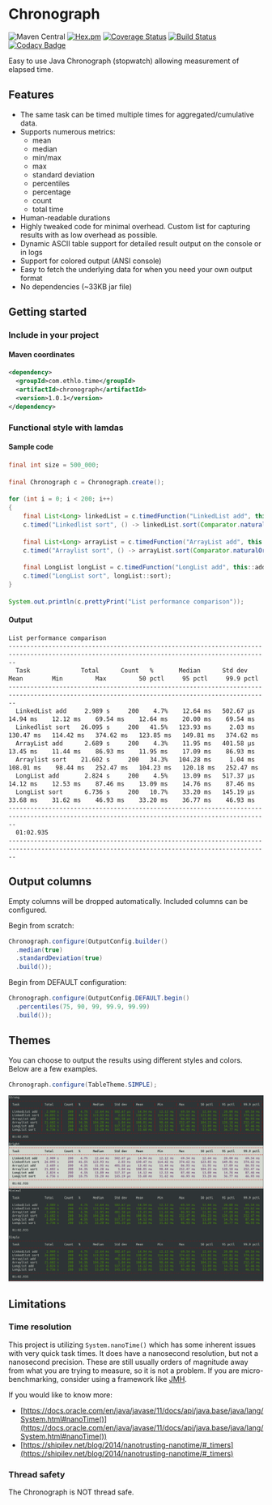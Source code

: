# Chronograph

![Maven Central](https://img.shields.io/maven-central/v/com.ethlo.time/chronograph)
[![Hex.pm](https://img.shields.io/hexpm/l/plug.svg)](LICENSE)
[![Coverage Status](https://coveralls.io/repos/github/ethlo/chronograph/badge.svg?branch=master&kill_cache=3)](https://coveralls.io/github/ethlo/chronograph?branch=master)
[![Build Status](https://travis-ci.org/ethlo/chronograph.svg?branch=master)](https://travis-ci.org/ethlo/chronograph)
[![Codacy Badge](https://api.codacy.com/project/badge/Grade/0d9d2c9bfddc400f84203aa82a55f211)](https://www.codacy.com/app/morten/chronograph?utm_source=github.com&amp;utm_medium=referral&amp;utm_content=ethlo/chronograph&amp;utm_campaign=Badge_Grade)

Easy to use Java Chronograph (stopwatch) allowing measurement of elapsed time.

## Features
  * The same task can be timed multiple times for aggregated/cumulative data.
  * Supports numerous metrics:
     - mean
     - median
     - min/max
     - max
     - standard deviation
     - percentiles
     - percentage
     - count
     - total time
  * Human-readable durations
  * Highly tweaked code for minimal overhead. Custom list for capturing results with as low overhead as possible.
  * Dynamic ASCII table support for detailed result output on the console or in logs
  * Support for colored output (ANSI console)
  * Easy to fetch the underlying data for when you need your own output format
  * No dependencies (~33KB jar file)

## Getting started

### Include in your project

#### Maven coordinates
```xml
<dependency>
  <groupId>com.ethlo.time</groupId>
  <artifactId>chronograph</artifactId>
  <version>1.0.1</version>
</dependency>
``` 

### Functional style with lamdas

#### Sample code
```java
final int size = 500_000;

final Chronograph c = Chronograph.create();

for (int i = 0; i < 200; i++)
{
    final List<Long> linkedList = c.timedFunction("LinkedList add", this::addLinkedList, size);
    c.timed("Linkedlist sort", () -> linkedList.sort(Comparator.naturalOrder()));

    final List<Long> arrayList = c.timedFunction("ArrayList add", this::addArrayList, size);
    c.timed("Arraylist sort", () -> arrayList.sort(Comparator.naturalOrder()));

    final LongList longList = c.timedFunction("LongList add", this::addLongList, size);
    c.timed("LongList sort", longList::sort);
}

System.out.println(c.prettyPrint("List performance comparison"));
```
#### Output
```console
List performance comparison
----------------------------------------------------------------------------------------------------------------------------------------------
  Task              Total      Count   %       Median      Std dev     Mean        Min         Max         50 pctl     95 pctl     99.9 pctl  
----------------------------------------------------------------------------------------------------------------------------------------------
  LinkedList add     2.989 s     200    4.7%    12.64 ms   502.67 μs    14.94 ms    12.12 ms    69.54 ms    12.64 ms    20.00 ms    69.54 ms  
  Linkedlist sort   26.095 s     200   41.5%   123.93 ms     2.03 ms   130.47 ms   114.42 ms   374.62 ms   123.85 ms   149.81 ms   374.62 ms  
  ArrayList add      2.689 s     200    4.3%    11.95 ms   401.58 μs    13.45 ms    11.44 ms    86.93 ms    11.95 ms    17.09 ms    86.93 ms  
  Arraylist sort    21.602 s     200   34.3%   104.28 ms     1.04 ms   108.01 ms    98.44 ms   252.47 ms   104.23 ms   120.18 ms   252.47 ms  
  LongList add       2.824 s     200    4.5%    13.09 ms   517.37 μs    14.12 ms    12.53 ms    87.46 ms    13.09 ms    14.76 ms    87.46 ms  
  LongList sort      6.736 s     200   10.7%    33.20 ms   145.19 μs    33.68 ms    31.62 ms    46.93 ms    33.20 ms    36.77 ms    46.93 ms  
----------------------------------------------------------------------------------------------------------------------------------------------
  01:02.935                                                                                                                                   
----------------------------------------------------------------------------------------------------------------------------------------------
```

## Output columns
Empty columns will be dropped automatically. Included columns can be configured.

Begin from scratch:
```java
Chronograph.configure(OutputConfig.builder()
  .median(true)
  .standardDeviation(true)
  .build());
``` 

Begin from DEFAULT configuration:
```java
Chronograph.configure(OutputConfig.DEFAULT.begin()
  .percentiles(75, 90, 99, 99.9, 99.99)
  .build());
``` 

## Themes

You can choose to output the results using different styles and colors. Below are a few examples.

```java 
Chronograph.configure(TableTheme.SIMPLE);
```
![Themes](doc/themes.png "Themes")


## Limitations

### Time resolution
This project is utilizing `System.nanoTime()` which has some inherent issues with very quick task times. It does have a nanosecond resolution, but not a nanosecond precision. These are still usually orders of magnitude away from what you are trying to measure, so it is not a problem. If you are micro-benchmarking, consider using a framework like [JMH](https://mvnrepository.com/artifact/org.openjdk.jmh/jmh-core).

If you would like to know more:
  * [https://docs.oracle.com/en/java/javase/11/docs/api/java.base/java/lang/System.html#nanoTime()](https://docs.oracle.com/en/java/javase/11/docs/api/java.base/java/lang/System.html#nanoTime())
  * [https://shipilev.net/blog/2014/nanotrusting-nanotime/#_timers](https://shipilev.net/blog/2014/nanotrusting-nanotime/#_timers)

### Thread safety
The Chronograph is NOT thread safe.
